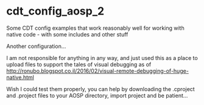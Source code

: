 # cdt_config_aosp_2
Some CDT config examples that work reasonably well for working with native code - with some includes and other stuff


Another configuration... 

I am not responsible for anything in any way, and just used this as a place to upload files to support the tales of visual debugging as of http://ronubo.blogspot.co.il/2016/02/visual-remote-debugging-of-huge-native.html

Wish I could test them properly, you can help by downloading the .cproject and .project files to your AOSP directory, import project and be 
patient...

